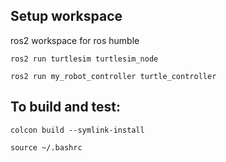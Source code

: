 ## Setup workspace

ros2 workspace for ros humble

`ros2 run turtlesim turtlesim_node`

`ros2 run my_robot_controller turtle_controller`


## To build and test:
`colcon build --symlink-install`

`source ~/.bashrc`

